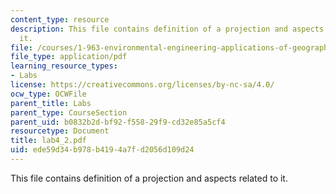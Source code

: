```yaml
---
content_type: resource
description: This file contains definition of a projection and aspects related to
  it.
file: /courses/1-963-environmental-engineering-applications-of-geographic-information-systems-fall-2004/ede59d34b978b4194a7fd2056d109d24_lab4_2.pdf
file_type: application/pdf
learning_resource_types:
- Labs
license: https://creativecommons.org/licenses/by-nc-sa/4.0/
ocw_type: OCWFile
parent_title: Labs
parent_type: CourseSection
parent_uid: b0832b2d-bf92-f558-29f9-cd32e85a5cf4
resourcetype: Document
title: lab4_2.pdf
uid: ede59d34-b978-b419-4a7f-d2056d109d24
---
```

This file contains definition of a projection and aspects related to it.